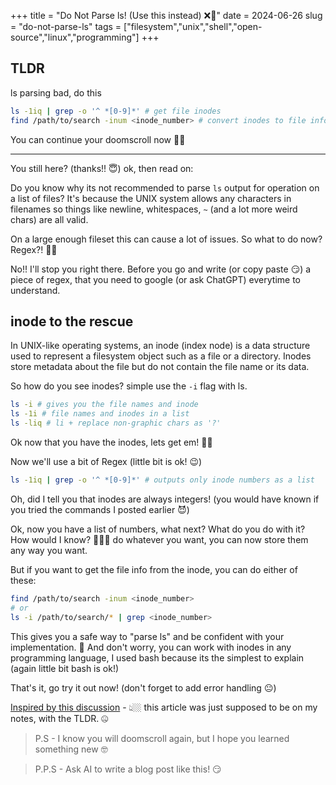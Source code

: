 +++
title = "Do Not Parse ls! (Use this instead) ❌📂"
date = 2024-06-26
slug = "do-not-parse-ls"
tags = ["filesystem","unix","shell","open-source","linux","programming"]
+++

## TLDR

ls parsing bad, do this

```bash
ls -1iq | grep -o '^ *[0-9]*' # get file inodes
find /path/to/search -inum <inode_number> # convert inodes to file info
```

You can continue your doomscroll now 👍🏼

---

You still here? (thanks!! 😇) ok, then read on:

Do you know why its not recommended to parse `ls` output for operation on a list of files?
It's because the UNIX system allows any characters in filenames so things like newline, whitespaces, `~` (and a lot more weird chars) are all valid.

On a large enough fileset this can cause a lot of issues. So what to do now? Regex?! 😵‍💫

No!! I'll stop you right there. Before you go and write (or copy paste 😏) a piece of regex, that you need to google (or ask ChatGPT) everytime to understand.

## inode to the rescue

In UNIX-like operating systems, an inode (index node) is a data structure used to represent a filesystem object such as a file or a directory.
Inodes store metadata about the file but do not contain the file name or its data.

So how do you see inodes? simple use the `-i` flag with ls.

```bash
ls -i # gives you the file names and inode
ls -1i # file names and inodes in a list
ls -liq # li + replace non-graphic chars as '?'
```

Ok now that you have the inodes, lets get em! ✊🏼

Now we'll use a bit of Regex (little bit is ok! 😉)

```bash
ls -1iq | grep -o '^ *[0-9]*' # outputs only inode numbers as a list
```

Oh, did I tell you that inodes are always integers! (you would have known if you tried the commands I posted earlier 😈)

Ok, now you have a list of numbers, what next? What do you do with it?
How would I know? 🤷🏼‍♂️ do whatever you want, you can now store them any way you want.

But if you want to get the file info from the inode, you can do either of these:

```bash
find /path/to/search -inum <inode_number>
# or
ls -i /path/to/search/* | grep <inode_number>
```

This gives you a safe way to "parse ls" and be confident with your implementation. 🥳
And don't worry, you can work with inodes in any programming language, I used bash because its the simplest to explain (again little bit bash is ok!)

That's it, go try it out now! (don't forget to add error handling 😐)

[Inspired by this discussion](https://unix.stackexchange.com/questions/128985/why-not-parse-ls-and-what-to-do-instead) - 👆🏼 this article was just supposed to be on my notes, with the TLDR. 🤐

> P.S - I know you will doomscroll again, but I hope you learned something new 🤓

> P.P.S - Ask AI to write a blog post like this! 😏
